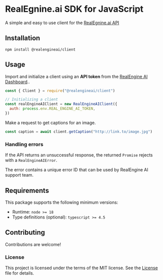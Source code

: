 # RealEgnine.ai SDK for JavaScript</h1>

A simple and easy to use client for the <a href="https://www.realengine.ai">RealEgnine.ai API</a></b>

## Installation

```
npm install @realengineai/client
```

## Usage

Import and initialize a client using an **API token** from the [RealEngine AI Dashboard](https://app.realengine.ai)..

```js
const { Client } = require("@realengineai/client")

// Initializing a client
const realEngineAIClient = new RealEngineAIClient({
  auth: process.env.REAL_ENGINE_AI_TOKEN,
})
```

Make a request to get captions for an image.

```js
const caption = await client.getCaption("http://link.to/image.jpg")
```

### Handling errors

If the API returns an unsuccessful response, the returned `Promise` rejects with a `RealEngineAIError`.

The error contains a unique error ID that can be used by RealEngine AI support team.

## Requirements

This package supports the following minimum versions:

- Runtime: `node >= 18`
- Type definitions (optional): `typescript >= 4.5`

## Contributing

Contributions are welcome!

### License

This project is licensed under the terms of the MIT license. See the [License](https://github.com/RealEngineAI/js-sdk/blob/main/LICENSE)
file for details.
